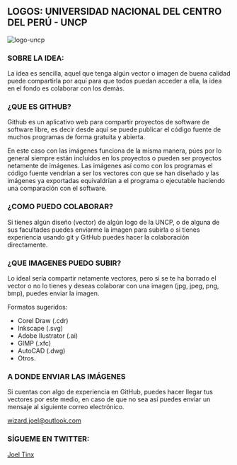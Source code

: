 ## LOGOS: UNIVERSIDAD NACIONAL DEL CENTRO DEL PERÚ - UNCP

![logo-uncp](http://i1144.photobucket.com/albums/o481/wizardx211/Logos%20uncp/logo-uncp-1%20by%20Joel%20Tinx_zpszgjekgic.png)

### SOBRE LA IDEA:
La idea es sencilla, aquel que tenga algún vector o imagen de buena calidad puede compartirla por aquí para que todos puedan acceder a ella, la idea en el fondo es colaborar con los demás.

### ¿QUE ES GITHUB?
Github es un aplicativo web para compartir proyectos de software de software libre, es decir desde aquí se puede publicar el código fuente de muchos programas de forma gratuita y abierta.

En este caso con las imágenes funciona de la misma manera, púes por lo general siempre están incluidos en los proyectos o pueden ser proyectos netamente de imágenes. Las imágenes así como con los programas el código fuente vendrían a ser los vectores con que se han diseñado y las imágenes ya exportadas equivaldrían a el programa o ejecutable haciendo una comparación con el software.

### ¿COMO PUEDO COLABORAR?
Si tienes algún diseño (vector) de algún logo de la UNCP, o de alguna de sus facultades puedes enviarme la imagen para subirla o si tienes experiencia usando git y GitHub puedes hacer la colaboración directamente.


### ¿QUE IMAGENES PUEDO SUBIR?
Lo ideal sería compartir netamente vectores, pero si se te ha borrado el vector o no lo tienes y deseas colaborar con una imagen (jpg, jpeg, png, bmp), puedes enviar la imagen.

Formatos sugeridos:

* Corel Draw (.cdr)
* Inkscape (.svg)
* Adobe Ilustrator (.ai)
* GIMP (.xfc)
* AutoCAD (.dwg)
* Otros.

### A DONDE ENVIAR LAS IMÁGENES
Si cuentas con algo de experiencia en GitHub, puedes hacer llegar tus vectores por este medio, en caso de que no sea así puedes enviar un mensaje al siguiente correo electrónico.

wizard.joel@outlook.com

### SÍGUEME EN TWITTER:

[Joel Tinx](https://twitter.com/joeltinx)
